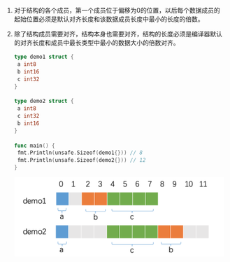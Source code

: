 1. 对于结构的各个成员，第一个成员位于偏移为0的位置，以后每个数据成员的起始位置必须是默认对齐长度和该数据成员长度中最小的长度的倍数。

2. 除了结构成员需要对齐，结构本身也需要对齐，结构的长度必须是编译器默认的对齐长度和成员中最长类型中最小的数据大小的倍数对齐。

   ```go
   type demo1 struct {
   	a int8
   	b int16
   	c int32
   }
   
   type demo2 struct {
   	a int8
   	c int32
   	b int16
   }
   
   func main() {
   	fmt.Println(unsafe.Sizeof(demo1{})) // 8
   	fmt.Println(unsafe.Sizeof(demo2{})) // 12
   }
   ```

   ![memory alignment](memory_alignment_order-5045983.png)

   ​	